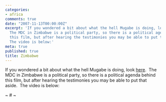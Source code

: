 ```yaml
---
categories:
- africa
comments: true
date: "2007-11-13T00:00:00Z"
excerpt: 'If you wondered a bit about what the hell Mugabe is doing, look [here][1]. 
  The MDC in Zimbabwe is a political party, so there is a political agenda behind
  this film, but after hearing the testimonies you may be able to put that aside. 
  The video is below:'
meta: true
published: true
title: Zimbabwe
---
```


If you wondered a bit about what the hell Mugabe is doing, look [here][1].  The MDC in Zimbabwe is a political party, so there is a political agenda behind this film, but after hearing the testimonies you may be able to put that aside.  The video is below:

 [1]: http://www.soros.org/resources/multimedia/zimbabwe



~ # ~